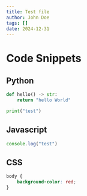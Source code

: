 ```yaml
---
title: Test file
author: John Doe
tags: []
date: 2024-12-31
---
```


# Code Snippets

## Python

```python
def hello() -> str:
    return "hello World"

print("test")
```

## Javascript

```javascript
console.log("test")
```

## CSS

```css
body {
    background-color: red;
}
```